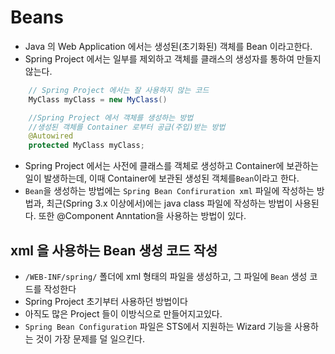 # Beans
- Java 의  Web Application 에서는 생성된(초기화된) 객체를 Bean 이라고한다.
- Spring Project 에서는 일부를 제외하고 객체를 클래스의 생성자를 통하여 만들지않는다.
```java
	// Spring Project 에서는 잘 사용하지 않는 코드
	MyClass myClass = new MyClass()

	//Spring Project 에서 객체를 생성하는 방법
	//생성된 객체를 Container 로부터 공급(주입)받는 방법
	@Autowired
	protected MyClass myClass;

```

- Spring Project 에서는 사전에 클래스를 객체로 생성하고 Container에 보관하는 일이 발생하는데,
이때 Container에 보관된 생성된 객체를`Bean`이라고 한다.
- `Bean`을 생성하는 방법에는 `Spring Bean Confiruration xml` 파일에 작성하는 방법과, 최근(Spring 3.x 이상에서)에는  java class 파일에 작성하는 방법이 사용된다.
또한 @Component Anntation을 사용하는 방법이 있다.

## xml 을 사용하는 Bean 생성 코드 작성
- `/WEB-INF/spring/` 폴더에 xml 형태의 파일을 생성하고, 그 파일에 `Bean` 생성 코드를 작성한다
- Spring Project 초기부터 사용하던 방법이다
- 아직도 많은 Project 들이 이방식으로 만들어지고있다.
- `Spring Bean Configuration` 파일은 STS에서 지원하는 Wizard 기능을 사용하는 것이 가장 문제를 덜 일으킨다.

